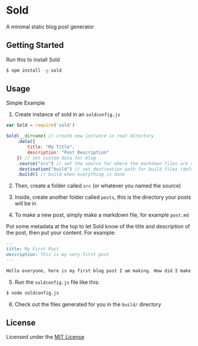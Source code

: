 # Sold

A minimal static blog post generator

## Getting Started

Run this to install Sold
```sh
$ npm install -g sold
```

## Usage

Simple Example

1) Create instance of sold in an `soldconfig.js`
```js
var Sold = require('sold')

Sold(__dirname) // create new instance in root directory
    .data({
        title: "My Title",
        description: "Post Description"
    }) // set custom data for blog
    .source("src") // set the source for where the markdown files are stored (default is src)
    .destination("build") // set destination path for build files (default is build)
    .build() // build when everything is done
```

2) Then, create a folder called `src` (or whatever you named the source)

3) Inside, create another folder called `posts`, this is the directory your posts will be in

4) To make a new post, simply make a markdown file, for example `post.md`

Put some metadata at the top to let Sold know of the title and description of the post, then put your content. For example:
```markdown
---
title: My First Post
description: This is my very first post
---

Hello everyone, here is my first blog post I am making. How did I make it? With [Sold](https://github.com/KingPixil/sold) :)
```

5) Run the `soldconfig.js` file like this:

```sh
$ node soldconfig.js
```

6) Check out the files generated for you in the `build/` directory


## License

Licensed under the [MIT License](http://kingpixil.github.io/license)